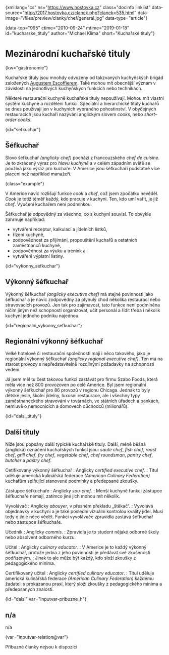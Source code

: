 
{xml:lang="cs" ns="https://www.hostovka.cz" class="docinfo linklist" data-source="http://2017.hostovka.cz/clanek.php?clanek=535.html" data-image="/files/preview/clanky/chef/general.jpg" data-type="article"}

{data-top="995" ctime="2010-09-24" mtime="2019-01-18" id="kucharske_tituly" author="Michael Klíma" short="Kuchařské tituly"}

# Mezinárodní kuchařské tituly

<!-- generated attribute kw by user_updatekw.sh on 2020-07-05, do not edit -->

{kw="gastronomie"}

Kuchařské tituly jsou mnohdy odvozeny od takzvaných kuchyňských brigád založených [Augustem Escoffierem][1]. Také mohou mít obecnější význam v závislosti na jednotlivých kuchyňských funkcích nebo technikách.

Některé restaurační kuchyně kuchařské tituly nepoužívají. Mohou mít vlastní systém kuchyně a rozdělení funkcí. Speciální a hierarchické tituly kuchařů se dnes používají jen v kuchyních vybraného pohostinství. V obyčejných restauracích jsou kuchaři nazýváni anglickým slovem _cooks_, nebo _short–order cooks_.

{id="sefkuchar"}

## Šéfkuchař

Slovo šéfkuchař _(anglicky chef)_ pochází z francouzského _chef de cuisine_. Je to zkrácený výraz pro _hlavu kuchyně_ a v celém západním světě se používá jako výraz pro kuchaře. V Americe jsou šéfkuchaři podstatně více placeni než například manažeři.

{class="example"}

V Americe navíc rozlišují funkce _cook_ a _chef_, což jsem zpočátku nevěděl. _Cook_ je totiž téměř každý, kdo pracuje v kuchyni. Ten, kdo umí vařit, je již _chef_. Vyučení kuchařem není podmínkou.

Šéfkuchař je odpovědný za všechno, co s kuchyní souvisí. To obvykle zahrnuje například:

  * vytváření receptur, kalkulací a jídelních lístků,
  * řízení kuchyně,
  * zodpovědnost za přijímání, propouštění kuchařů a ostatních zaměstnanců kuchyně,
  * zodpovědnost za výuku a trénink a
  * vytváření výplatní listiny.

{id="vykonny_sefkuchar"}

## Výkonný šéfkuchař

Výkonný šéfkuchař _(anglicky executive chef)_ má stejné povinnosti jako šéfkuchař a je navíc zodpovědný za plynulý chod několika restaurací nebo stravovacích provozů. Jen tak pro zajímavost, tato funkce není podmíněna ničím jiným než schopností organizovat, učit personál a řídit třeba i několik kuchyní jednoho podniku najednou.

{id="regionalni\_vykonny\_sefkuchar"}

## Regionální výkonný šéfkuchař

Velké hotelové či restaurační společnosti mají i něco takového, jako je regionální výkonný šéfkuchař _(anglicky regional executive chef)_. Ten má na starost provozy s nepředstavitelně rozdílnými požadavky na schopnosti vedení.

Já jsem měl tu čest takovou funkci zastávat pro firmu Szabo Foods, která měla více než 800 provozoven po celé Americe. Byl jsem regionální výkonný šéfkuchař pro 86 provozů v regionu Chicaga. Jednak to byly dětské jesle, školní jídelny, luxusní restaurace, ale i všechny typy zaměstnaneckého stravování v továrnách, ve státních úřadech a bankách, nemluvě o nemocnicích a domovech důchodců (milionářů).

{id="dalsi_tituly"}

## Další tituly

Níže jsou popsány další typické kuchařské tituly. Další, méně běžná (anglická) označení kuchařských funkcí jsou: _sauté chef_, _fish chef_, _roast chef_, _grill chef_, _fry chef_, _vegetable chef_, _chef roundsman_, _pantry chef_, _butcher_ a _pastry chef_.

Cetifikovaný výkonný šéfkuchař
:   Anglicky _certified executive chef_.
:   Titul uděluje americká kulinářská federace _(American Culinary Federation)_ kuchařům splňující stanovené podmínky a předepsané zkoušky.

Zástupce šéfkuchaře
:   Anglicky _sou-chef_.
:   Menší kuchyně funkci zástupce šéfkuchaře nemají, zatímco jiné jich mohou mít několik.

Vyvolávač
:   Anglicky _abouyer_, v přesném překladu „štěkač“.
:   Vyvolává objednávky v kuchyni a je také poslední vizuální kontrolou kvality jídel. Musí tedy o jídle něco vědět. Funkci vyvolávače zpravidla zastává šéfkuchař nebo zástupce šéfkuchaře.

Učedník
:   Anglicky _commis_.
:   Zpravidla je to student nějaké odborné školy nebo absolvent odborného kurzu.

Učitel
:   Anglicky _culinary educator_.
:   V Americe je to každý výkonný šéfkuchař, protože jedna z jeho povinností je předávat své zkušenosti podřízeným.
:   Jinak to ale může být každý, kdo složí zkoušky z pedagogického minima.

Certifikovaný učitel
:   Anglicky _certified culinary educator_.
:   Titul uděluje americká kulinářská federace _(American Culinary Federation)_ každému žadateli s prokázanou praxí, který složí zkoušky z pedagogického minima a předepsaných znalostí.

{id="dalsi" var="inputvar-pribuzne_h"}

## n/a

n/a

{var="inputvar-relation@var"}

Příbuzné články nejsou k dispozici

 [1]: https://cs.wikipedia.org/wiki/Auguste_Escoffier

